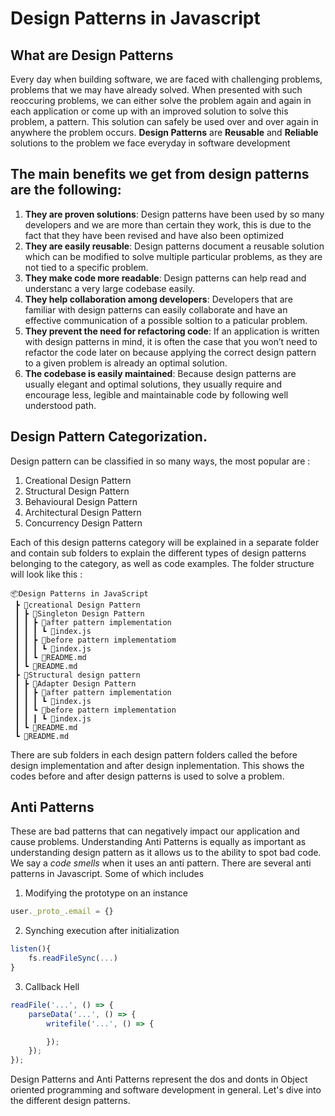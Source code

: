 # Design Patterns in Javascript

## What are Design Patterns

Every day when building software, we are faced with challenging problems, problems that we may have already solved. When presented with such reoccuring problems, we can either solve the problem again and again in each application or come up with an improved solution to solve this problem, a pattern. This solution can safely be used over and over again in anywhere the problem occurs. **Design Patterns** are **Reusable** and **Reliable** solutions to the problem we face everyday in software development

## The main benefits we get from design patterns are the following:

1. **They are proven solutions**: Design patterns have been used by so many developers and we are more than certain they work, this is due to the fact that they have been revised and have also been optimized
2. **They are easily reusable**: Design patterns document a reusable solution which can be modified to solve multiple particular problems, as they are not tied to a specific problem.
3. **They make code more readable**: Design patterns can help read and understanc a very large codebase easily.
4. **They help collaboration among developers**: Developers that are familiar with design patterns can easily collaborate and have an effective communication of a possible soltion to a paticular problem.
5. **They prevent the need for refactoring code**: If an application is written with design patterns in mind, it is often the case that you won’t need to refactor the code later on because applying the correct design pattern to a given problem is already an optimal solution.
6. **The codebase is easily maintained**: Because design patterns are usually elegant and optimal solutions, they usually require and encourage less, legible and maintainable code by following well understood path.

## Design Pattern Categorization.

Design pattern can be classified in so many ways, the most popular are :

1. Creational Design Pattern
2. Structural Design Pattern
3. Behavioural Design Pattern
4. Architectural Design Pattern
5. Concurrency Design Pattern

Each of this design patterns category will be explained in a separate folder and contain sub folders to explain the different types of design patterns belonging to the category, as well as code examples. The folder structure will look like this :

```
📦Design Patterns in JavaScript
 ┣ 📂creational Design Pattern
 ┃ ┣ 📂Singleton Design Pattern
 ┃ ┃ ┣ 📂after pattern implementation
 ┃ ┃ ┃ ┗ 📜index.js
 ┃ ┃ ┣ 📂before pattern implementatiom
 ┃ ┃ ┃ ┗ 📜index.js
 ┃ ┃ ┗ 📜README.md
 ┃ ┗ 📜README.md
 ┣ 📂Structural design pattern
 ┃ ┣ 📂Adapter Design Pattern
 ┃ ┃ ┣ 📂after pattern implementation
 ┃ ┃ ┃ ┗ 📜index.js
 ┃ ┃ ┗ 📂before pattern implementation
 ┃ ┃ ┃ ┗ 📜index.js
 ┃ ┗ 📜README.md
 ┗ 📜README.md
```
There are sub folders in each design pattern folders called the before design implementation and after design inplementation. This shows the codes before and after design patterns is used to solve a problem.

## Anti Patterns

These are bad patterns that can negatively impact our application and cause problems. Understanding Anti Patterns is equally as important as understanding design pattern as it allows us to the ability to spot bad code. We say a *code smells* when it uses an anti pattern. There are several anti patterns in Javascript. Some of which includes

1. Modifying the prototype on an instance

```javascript
user._proto_.email = {}
```

2. Synching execution after initialization

```javascript
listen(){
    fs.readFileSync(...)
}
```

3. Callback Hell

```javascript
readFile('...', () => {
    parseData('...', () => {
        writefile('...', () => {

        });
    });
});
```

Design Patterns and Anti Patterns represent the dos and donts in Object oriented programming and software development in general. Let's dive into the different design patterns.